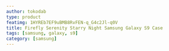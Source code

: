 ```yaml
---
author: tokodab
type: product
featimg: 1HYREb7EF9uBMB8RvFEN-q_G4c2Jl-q0V
title: Firefly Serenity Starry Night Samsung Galaxy S9 Case
tags: [samsung, galaxy, s9]
category: [samsung]
---
```

